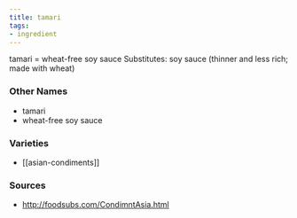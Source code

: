 ```yaml
---
title: tamari
tags:
- ingredient
---
```

tamari = wheat-free soy sauce Substitutes: soy sauce (thinner and less rich; made with wheat)

### Other Names

* tamari
* wheat-free soy sauce

### Varieties

* [[asian-condiments]]

### Sources
* http://foodsubs.com/CondimntAsia.html
